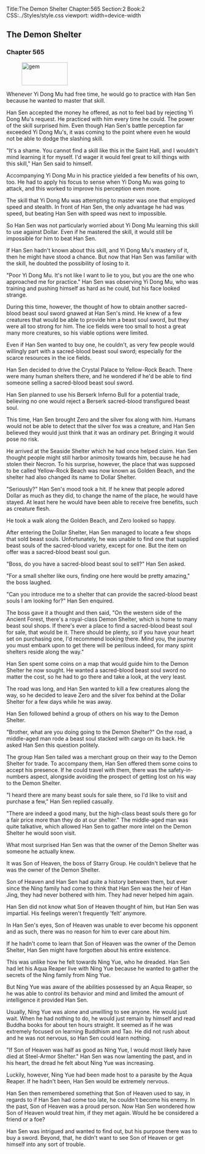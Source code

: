 Title:The Demon Shelter 
Chapter:565 
Section:2 
Book:2 
CSS:../Styles/style.css 
viewport: width=device-width
  
## The Demon Shelter
### Chapter 565
  
<figure>
	<img src="../Images/gem.gif" alt="gem" id="gem" width="120" height="60" />
</figure>
  

  
Whenever Yi Dong Mu had free time, he would go to practice with Han Sen because he wanted to master that skill.

Han Sen accepted the money he offered, as not to feel bad by rejecting Yi Dong Mu's request. He practiced with him every time he could. The power of the skill surprised him. Even though Han Sen's battle perception far exceeded Yi Dong Mu's, it was coming to the point where even he would not be able to dodge the slashing skill.

"It's a shame. You cannot find a skill like this in the Saint Hall, and I wouldn't mind learning it for myself. I'd wager it would feel great to kill things with this skill," Han Sen said to himself.

Accompanying Yi Dong Mu in his practice yielded a few benefits of his own, too. He had to apply his focus to sense when Yi Dong Mu was going to attack, and this worked to improve his perception even more.

The skill that Yi Dong Mu was attempting to master was one that employed speed and stealth. In front of Han Sen, the only advantage he had was speed, but beating Han Sen with speed was next to impossible.

So Han Sen was not particularly worried about Yi Dong Mu learning this skill to use against Dollar. Even if he mastered the skill, it would still be impossible for him to beat Han Sen.

If Han Sen hadn't known about this skill, and Yi Dong Mu's mastery of it, then he might have stood a chance. But now that Han Sen was familiar with the skill, he doubted the possibility of losing to it.

"Poor Yi Dong Mu. It's not like I want to lie to you, but you are the one who approached me for practice." Han Sen was observing Yi Dong Mu, who was training and pushing himself as hard as he could, but his face looked strange.

During this time, however, the thought of how to obtain another sacred-blood beast soul sword gnawed at Han Sen's mind. He knew of a few creatures that would be able to provide him a beast soul sword, but they were all too strong for him. The ice fields were too small to host a great many more creatures, so his viable options were limited.

Even if Han Sen wanted to buy one, he couldn't, as very few people would willingly part with a sacred-blood beast soul sword; especially for the scarce resources in the ice fields.

Han Sen decided to drive the Crystal Palace to Yellow-Rock Beach. There were many human shelters there, and he wondered if he'd be able to find someone selling a sacred-blood beast soul sword.

Han Sen planned to use his Berserk Inferno Bull for a potential trade, believing no one would reject a Berserk sacred-blood transfigured beast soul.

This time, Han Sen brought Zero and the silver fox along with him. Humans would not be able to detect that the silver fox was a creature, and Han Sen believed they would just think that it was an ordinary pet. Bringing it would pose no risk.

He arrived at the Seaside Shelter which he had once helped claim. Han Sen thought people might still harbor animosity towards him, because he had stolen their Necron. To his surprise, however, the place that was supposed to be called Yellow-Rock Beach was now known as Golden Beach, and the shelter had also changed its name to Dollar Shelter.

"Seriously?" Han Sen's mood took a hit. If he knew that people adored Dollar as much as they did, to change the name of the place, he would have stayed. At least here he would have been able to receive free benefits, such as creature flesh.

He took a walk along the Golden Beach, and Zero looked so happy.

After entering the Dollar Shelter, Han Sen managed to locate a few shops that sold beast souls. Unfortunately, he was unable to find one that supplied beast souls of the sacred-blood variety, except for one. But the item on offer was a sacred-blood beast soul gun.

"Boss, do you have a sacred-blood beast soul to sell?" Han Sen asked.

"For a small shelter like ours, finding one here would be pretty amazing," the boss laughed.

"Can you introduce me to a shelter that can provide the sacred-blood beast souls I am looking for?" Han Sen enquired.

The boss gave it a thought and then said, "On the western side of the Ancient Forest, there's a royal-class Demon Shelter, which is home to many beast soul shops. If there's ever a place to find a sacred-blood beast soul for sale, that would be it. There should be plenty, so if you have your heart set on purchasing one, I'd recommend looking there. Mind you, the journey you must embark upon to get there will be perilous indeed, for many spirit shelters reside along the way."

Han Sen spent some coins on a map that would guide him to the Demon Shelter he now sought. He wanted a sacred-blood beast soul sword no matter the cost, so he had to go there and take a look, at the very least.

The road was long, and Han Sen wanted to kill a few creatures along the way, so he decided to leave Zero and the silver fox behind at the Dollar Shelter for a few days while he was away.

Han Sen followed behind a group of others on his way to the Demon Shelter.

"Brother, what are you doing going to the Demon Shelter?" On the road, a middle-aged man rode a beast soul stacked with cargo on its back. He asked Han Sen this question politely.

The group Han Sen tailed was a merchant group on their way to the Demon Shelter for trade. To accompany them, Han Sen offered them some coins to accept his presence. If he could travel with them, there was the safety-in-numbers aspect, alongside avoiding the prospect of getting lost on his way to the Demon Shelter.

"I heard there are many beast souls for sale there, so I'd like to visit and purchase a few," Han Sen replied casually.

"There are indeed a good many, but the high-class beast souls there go for a fair price more than they do at our shelter." The middle-aged man was quite talkative, which allowed Han Sen to gather more intel on the Demon Shelter he would soon visit.

What most surprised Han Sen was that the owner of the Demon Shelter was someone he actually knew.

It was Son of Heaven, the boss of Starry Group. He couldn't believe that he was the owner of the Demon Shelter.

Son of Heaven and Han Sen had quite a history between them, but ever since the Ning family had come to think that Han Sen was the heir of Han Jing, they had never bothered with him. They had never helped him again.

Han Sen did not know what Son of Heaven thought of him, but Han Sen was impartial. His feelings weren't frequently 'felt' anymore.

In Han Sen's eyes, Son of Heaven was unable to ever become his opponent and as such, there was no reason for him to ever care about him.

If he hadn't come to learn that Son of Heaven was the owner of the Demon Shelter, Han Sen might have forgotten about his entire existence.

This was unlike how he felt towards Ning Yue, who he dreaded. Han Sen had let his Aqua Reaper live with Ning Yue because he wanted to gather the secrets of the Ning family from Ning Yue.

But Ning Yue was aware of the abilities possessed by an Aqua Reaper, so he was able to control its behavior and mind and limited the amount of intelligence it provided Han Sen.

Usually, Ning Yue was alone and unwilling to see anyone. He would just wait. When he had nothing to do, he would just remain by himself and read Buddha books for about ten hours straight. It seemed as if he was extremely focused on learning Buddhism and Tao. He did not rush about and he was not nervous, so Han Sen could learn nothing.

"If Son of Heaven was half as good as Ning Yue, I would most likely have died at Steel-Armor Shelter." Han Sen was now lamenting the past, and in his heart, the dread he felt about Ning Yue was increasing.

Luckily, however, Ning Yue had been made host to a parasite by the Aqua Reaper. If he hadn't been, Han Sen would be extremely nervous.

Han Sen then remembered something that Son of Heaven used to say, in regards to if Han Sen had come too late, he couldn't become his enemy. In the past, Son of Heaven was a proud person. Now Han Sen wondered how Son of Heaven would treat him, if they met again. Would he be considered a friend or a foe?

Han Sen was intrigued and wanted to find out, but his purpose there was to buy a sword. Beyond, that, he didn't want to see Son of Heaven or get himself into any sort of trouble.